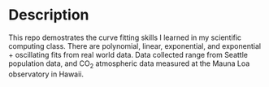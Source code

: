 # Description

This repo demostrates the curve fitting skills I learned in my scientific computing class. There are polynomial, linear, exponential, and exponential + oscillating fits from real world data. Data collected range from Seattle population data, and CO<sub>2</sub> atmospheric data measured at the Mauna Loa observatory in Hawaii.
